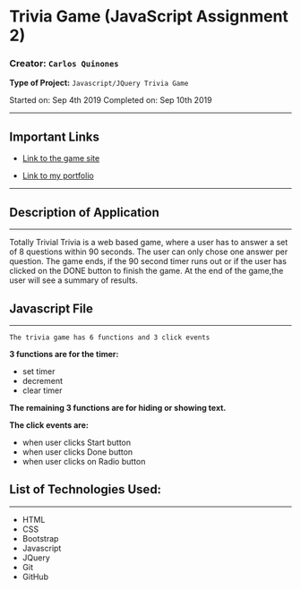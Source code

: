 # Trivia Game (JavaScript Assignment 2)

### **Creator:** `Carlos Quinones`
**Type of Project:** `Javascript/JQuery Trivia Game`

Started on: Sep 4th 2019
Completed on: Sep 10th 2019
- - -

## Important Links

* [Link to the game site](https://ceq2000.github.io/TriviaGame/)

* [Link to my portfolio](https://ceq2000.github.io/portfolio/portfolio.html)

- - -
## Description of Application
- - -

Totally Trivial Trivia is a web based game, where a user has to answer a set of 8 questions within 90 seconds. The user can only chose one answer per question. The game ends, if the 90 second timer runs out or if the user has clicked on the DONE button to finish the game. At the end of the game,the user will see a summary of results.

## Javascript File
- - -
`The trivia game has 6 functions and 3 click events`

**3 functions are for the timer:** 

- set timer
- decrement
- clear timer

**The remaining 3 functions are for hiding or showing text.** 

**The click events are:** 

- when user clicks Start button
- when user clicks Done button
- when user clicks on Radio button

## List of Technologies Used:
- - - 
- HTML
- CSS
- Bootstrap
- Javascript
- JQuery
- Git
- GitHub
